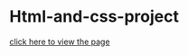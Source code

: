 # Html-and-css-project
<a href="https://devfaseeh.github.io/Html-and-css-project/">click here to view the page </a>
